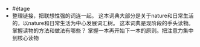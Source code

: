 - #étage
- 整理链接，把联想性强的词连一起。
  这本词典大部分是关于nature和日常生活的，以nature和日常生活为中心发展词汇树。
  这本词典是现阶段的手头读物。掌握读物的方法和做法有哪些？
  掌握一本再开始下一本的原则。把注意力集中到核心读物